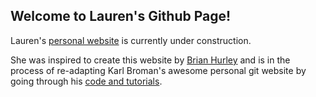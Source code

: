## Welcome to Lauren's Github Page! 

Lauren's [personal website](https://lkfink.github.io/) is currently under construction. 

She was inspired to create this website by [Brian Hurley](https://github.com/bkhurley) and is in the process of re-adapting Karl Broman's awesome personal git website by going through his [code and tutorials](https://github.com/kbroman/kbroman.github.io). 
